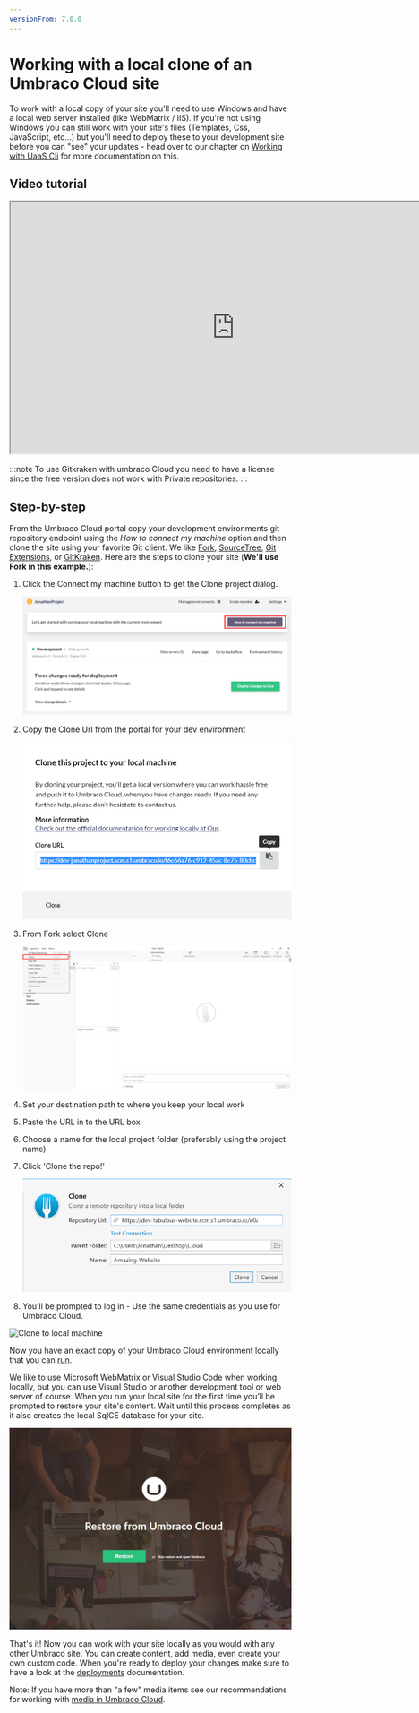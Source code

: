 ```yaml
---
versionFrom: 7.0.0
---
```


# Working with a local clone of an Umbraco Cloud site
To work with a local copy of your site you'll need to use Windows and have a local web server installed (like WebMatrix / IIS). If you're not using Windows you can still work with your site's files (Templates, Css, JavaScript, etc...) but you'll need to deploy these to your development site before you can "see" your updates - head over to our chapter on [Working with UaaS Cli](../Working-With-UaaS-Cli/) for more documentation on this.

## Video tutorial

<iframe width="800" height="450" src="https://www.youtube.com/embed/rZCwfH7CsTs" frameb
order="0" allow="accelerometer; autoplay; encrypted-media; gyroscope; picture-in-picture" allowfullscreen></iframe>

:::note
 To use Gitkraken with umbraco Cloud you need to have a license since the free version does not work with Private repositories.
:::
## Step-by-step

From the Umbraco Cloud portal copy your development environments git repository endpoint using the *How to connect my machine* option and then clone the site using your favorite Git client. We like [Fork](https://git-fork.com/),  [SourceTree](https://www.sourcetreeapp.com/), [Git Extensions](https://gitextensions.github.io), or [GitKraken](https://www.gitkraken.com/).
Here are the steps to clone your site (**We'll use Fork in this example.**):

1. Click the Connect my machine button to get the Clone project dialog.

    ![Connect my machine](images/connect-my-machine.png)

2. Copy the Clone Url from the portal for your dev environment

    ![clone dialog](images/connect-my-machine-2.png)

3. From Fork select Clone

    ![Fork Clone UI](images/Fork-Clone.png)

4. Set your destination path to where you keep your local work
5. Paste the URL in to the URL box
6. Choose a name for the local project folder (preferably using the project name)
7. Click 'Clone the repo!'

    ![Fork Clone UI](images/Fork-clone-2.png)
8. You’ll be prompted to log in - Use the same credentials as you use for Umbraco Cloud.

![Clone to local machine](images/clone-to-local.gif)

Now you have an exact copy of your Umbraco Cloud environment locally that you can [run](https://youtu.be/p5oMCMboxQ8?t=233).

We like to use Microsoft WebMatrix or Visual Studio Code when working locally, but you can use Visual Studio or another development tool or web server of course. When you run your local site for the first time you’ll be prompted to restore your site's content. Wait until this process completes as it also creates the local SqlCE database for your site.

![clone dialog](images/restorecontent.jpg)

That's it! Now you can work with your site locally as you would with any other Umbraco site. You can create content, add media, even create your own custom code. When you're ready to deploy your changes make sure to have a look at the [deployments](../../Deployment/) documentation.

Note: If you have more than "a few" media items see our recommendations for working with [media in Umbraco Cloud](../Media/).

